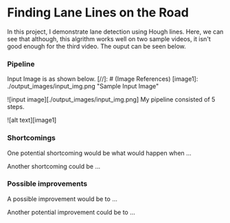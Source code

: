 # **Finding Lane Lines on the Road** 
In this project, I demonstrate lane detection using Hough lines. Here, we can see that although, this algrithm works well on two sample videos, it isn't good enough for the third video. The ouput can be seen below.

### Pipeline

Input Image is as shown below.
[//]: # (Image References)
[image1]: ./output_images/input_img.png "Sample Input Image"

![input image][./output_images/input_img.png]
My pipeline consisted of 5 steps.

![alt text][image1]


### Shortcomings

One potential shortcoming would be what would happen when ... 

Another shortcoming could be ...


### Possible improvements

A possible improvement would be to ...

Another potential improvement could be to ...

